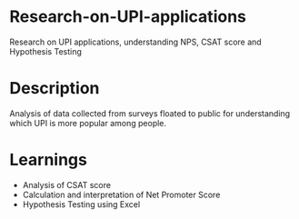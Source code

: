 # Research-on-UPI-applications
Research on UPI applications, understanding NPS, CSAT score and Hypothesis Testing

# Description
Analysis of data collected from surveys floated to public for understanding which UPI is more popular among people.

# Learnings 
- Analysis of CSAT score
- Calculation and interpretation of Net Promoter Score
- Hypothesis Testing using Excel
